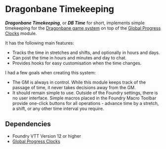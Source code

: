 # Dragonbane Timekeeping

***Dragonbane Timekeeping***, or ***DB Time*** for short, implements simple timekeeping for the [Dragonbane game system](https://foundryvtt.com/packages/dragonbane) on top of the [Global Progress Clocks](https://foundryvtt.com/packages/global-progress-clocks) module.

It has the following main features:

- Tracks the time in stretches and shifts, and optionally in hours and days.
- Can post the time in hours and minutes and day to chat.
- Provides hooks for easy customisation when the time changes.

I had a few goals when creating this system:

- The GM is always in control. While this module keeps track of the passage of time, it never takes decisions away from the GM.
- It should remain simple to use. Outside of the Foundry settings, there is no user interface. Simple macros placed in the Foundry Macro Toolbar provide one-click buttons for all operations - advance time by a stretch, a shift, or any other time interval you require.

## Dependencies

- Foundry VTT Version 12 or higher
- [Global Progress Clocks](https://foundryvtt.com/packages/global-progress-clocks)
